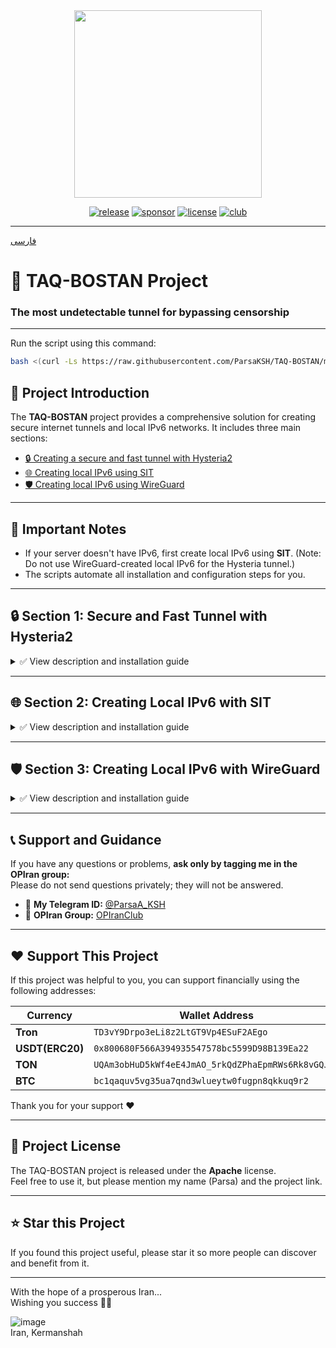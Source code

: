 <div align="center">
<img src="https://github.com/user-attachments/assets/acc27110-4275-4751-937b-cdc63704164f" width="300" />
</div>

<div align="center">
  
[![release](https://img.shields.io/badge/release-v2.0.2-%23006400)](#)
[![sponsor](https://img.shields.io/badge/sponsor-DigitalVPS.ir-%23FF0000)](https://client.digitalvps.ir/aff.php?aff=52)
[![license](https://img.shields.io/badge/license-Apache2-%23006400)](#)
[![club](https://img.shields.io/badge/club-OPIRAN-%234B0082)](https://t.me/OPIranClub)

</div>

---

[فارسی](https://github.com/ParsaKSH/TAQ-BOSTAN/blob/main/README.md)

# 🚀 TAQ-BOSTAN Project
### The most undetectable tunnel for bypassing censorship

---

Run the script using this command:

```bash
bash <(curl -Ls https://raw.githubusercontent.com/ParsaKSH/TAQ-BOSTAN/main/script.sh)
```

## 🌟 Project Introduction
The **TAQ-BOSTAN** project provides a comprehensive solution for creating secure internet tunnels and local IPv6 networks. It includes three main sections:

- [🔒 Creating a secure and fast tunnel with Hysteria2](#section-1-secure-and-fast-tunnel-with-hysteria2)
- [🌐 Creating local IPv6 using SIT](#section-2-create-local-ipv6-with-sit)
- [🛡 Creating local IPv6 using WireGuard](#section-3-create-local-ipv6-with-wireguard)

---

## 📌 Important Notes
- If your server doesn't have IPv6, first create local IPv6 using **SIT**. (Note: Do not use WireGuard-created local IPv6 for the Hysteria tunnel.)
- The scripts automate all installation and configuration steps for you.

---

## 🔒 Section 1: Secure and Fast Tunnel with Hysteria2
<details>
<summary>✅ View description and installation guide</summary>

### 📌 Advantages:
- Encrypted tunnel using **TLS 1.3 + QUIC**
- Transfers all traffic via a single UDP connection
- Completely prevents suspicion and detection from Iran Access
- Traffic behavior similar to regular HTTPS (no risk of detection)
- No need for a domain (uses self-signed SSL certificate)

### 🚀 Easy Installation:
Run the script on both Iranian and foreign servers.

- Simply answer the questions during the installation process to set up easily.

</details>

---

## 🌐 Section 2: Creating Local IPv6 with SIT
<details>
<summary>✅ View description and installation guide</summary>

### 📌 Advantages:
- Extremely fast and lightweight (no extra encryption overhead)
- Native support by the Linux kernel
- Easy installation and configuration

**Running the script on Iranian server:**
- Choose server type as **IRAN**.
- Enter the Iranian server IP and the number of foreign servers.
- Enter the IP addresses of foreign servers one by one, then reboot the server.

**Running the script on foreign servers:**
- Choose server type as **FOREIGN**.
- Enter the foreign server IP and the Iranian server IP.
- Enter the foreign server number (as specified on the Iranian server).
- Reboot the server.

</details>

---

## 🛡 Section 3: Creating Local IPv6 with WireGuard
<details>
<summary>✅ View description and installation guide</summary>

### 📌 Advantages:
- High security and strong encryption
- Encapsulates all traffic in a single UDP connection
- Suitable for use on filtered servers

- Specify the server type (Iranian or Foreign).
- Enter the public IPs of the servers and WireGuard public keys.
- Configuration files are generated automatically, and the service is activated.
- Reboot the server.

</details>

---

## 📞 Support and Guidance

If you have any questions or problems, **ask only by tagging me in the OPIran group:**  
Please do not send questions privately; they will not be answered.

- 👤 **My Telegram ID:** [@ParsaA_KSH](https://t.me/ParsaA_KSH)  
- 💬 **OPIran Group:** [OPIranClub](https://t.me/OPIranClub)

---

## ❤️ Support This Project

If this project was helpful to you, you can support financially using the following addresses:

| Currency | Wallet Address |
|---------|----------------|
| **Tron** | `TD3vY9Drpo3eLi8z2LtGT9Vp4ESuF2AEgo` |
| **USDT(ERC20)** | `0x800680F566A394935547578bc5599D98B139Ea22` |
| **TON** | `UQAm3obHuD5kWf4eE4JmAO_5rkQdZPhaEpmRWs6Rk8vGQJog` |
| **BTC** | `bc1qaquv5vg35ua7qnd3wlueytw0fugpn8qkkuq9r2` |

Thank you for your support ❤️

---

## 📝 Project License

The TAQ-BOSTAN project is released under the **Apache** license.  
Feel free to use it, but please mention my name (Parsa) and the project link.

---

## ⭐️ Star this Project

If you found this project useful, please star it so more people can discover and benefit from it.

---

With the hope of a prosperous Iran...  
Wishing you success 🚀✨

![image](https://github.com/user-attachments/assets/f9f4e79a-0dd4-47ca-862a-8af8504a355a)  
Iran, Kermanshah

